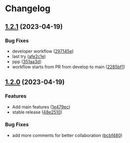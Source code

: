 # Changelog


## [1.2.1](https://github.com/soberhacker/obsidian-telegram-sync/compare/1.2.0...1.2.1) (2023-04-19)


### Bug Fixes

* developer workflow ([297145e](https://github.com/soberhacker/obsidian-telegram-sync/commit/297145eae3e8ccc9e6c15b397cbc30a4c1ccbfd2))
* last try ([afe2c1e](https://github.com/soberhacker/obsidian-telegram-sync/commit/afe2c1e8ab67f1ce3acc5df7487041f2c46831e9))
* ppp ([351aa3d](https://github.com/soberhacker/obsidian-telegram-sync/commit/351aa3d7aadd6f9d5618b07998577fbc0f67480d))
* workflow starts from  PR from develop to main ([2285bf1](https://github.com/soberhacker/obsidian-telegram-sync/commit/2285bf1c2ec74680ab0cfb5314c63eafe034ee43))

## [1.2.0](https://github.com/soberhacker/obsidian-telegram-sync/compare/v1.1.0...1.2.0) (2023-04-19)


### Features

* Add main features ([1e479ec](https://github.com/soberhacker/obsidian-telegram-sync/commit/1e479ecffb9b4a9ad3414405e887c551cdffc67e))
* stable release ([48e2510](https://github.com/soberhacker/obsidian-telegram-sync/commit/48e2510c9dfb15229d20597e4bffc4698406f889))


### Bug Fixes

* add more comments for better collaboration ([bcbf480](https://github.com/soberhacker/obsidian-telegram-sync/commit/bcbf48064122c734d3383d327709b682fa907847))
